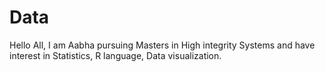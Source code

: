 # Data

Hello All,
I am Aabha pursuing Masters in High integrity Systems and have interest in Statistics, R language, Data visualization.
